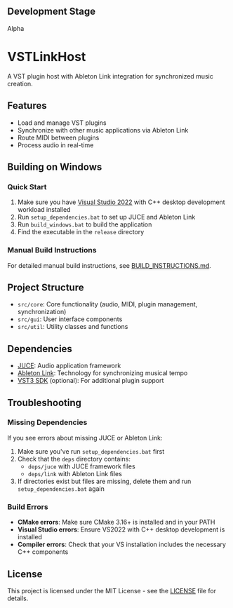 ## Development Stage
Alpha


# VSTLinkHost

A VST plugin host with Ableton Link integration for synchronized music creation.

## Features

- Load and manage VST plugins
- Synchronize with other music applications via Ableton Link
- Route MIDI between plugins
- Process audio in real-time

## Building on Windows

### Quick Start

1. Make sure you have [Visual Studio 2022](https://visualstudio.microsoft.com/vs/community/) with C++ desktop development workload installed
2. Run `setup_dependencies.bat` to set up JUCE and Ableton Link
3. Run `build_windows.bat` to build the application
4. Find the executable in the `release` directory

### Manual Build Instructions

For detailed manual build instructions, see [BUILD_INSTRUCTIONS.md](BUILD_INSTRUCTIONS.md).

## Project Structure

- `src/core`: Core functionality (audio, MIDI, plugin management, synchronization)
- `src/gui`: User interface components
- `src/util`: Utility classes and functions

## Dependencies

- [JUCE](https://juce.com/): Audio application framework
- [Ableton Link](https://github.com/Ableton/link): Technology for synchronizing musical tempo
- [VST3 SDK](https://steinbergmedia.github.io/vst3_dev_portal/pages/Downloads.html) (optional): For additional plugin support

## Troubleshooting

### Missing Dependencies

If you see errors about missing JUCE or Ableton Link:
1. Make sure you've run `setup_dependencies.bat` first
2. Check that the `deps` directory contains:
   - `deps/juce` with JUCE framework files
   - `deps/link` with Ableton Link files
3. If directories exist but files are missing, delete them and run `setup_dependencies.bat` again

### Build Errors

- **CMake errors**: Make sure CMake 3.16+ is installed and in your PATH
- **Visual Studio errors**: Ensure VS2022 with C++ desktop development is installed
- **Compiler errors**: Check that your VS installation includes the necessary C++ components

## License

This project is licensed under the MIT License - see the [LICENSE](LICENSE) file for details.
